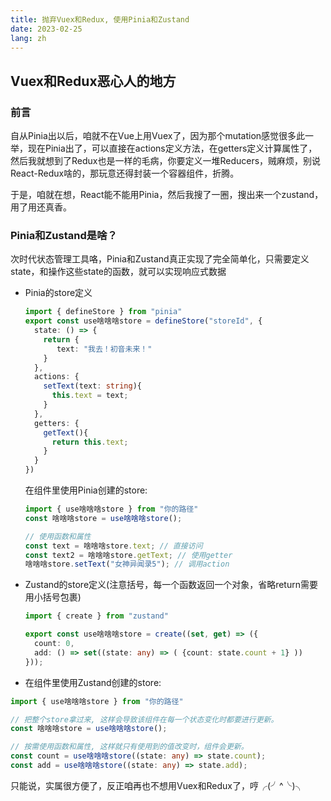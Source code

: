 ```yaml
---
title: 抛弃Vuex和Redux, 使用Pinia和Zustand
date: 2023-02-25
lang: zh
---
```


## Vuex和Redux恶心人的地方

### 前言

自从Pinia出以后，咱就不在Vue上用Vuex了，因为那个mutation感觉很多此一举，现在Pinia出了，可以直接在actions定义方法，在getters定义计算属性了，然后我就想到了Redux也是一样的毛病，你要定义一堆Reducers，贼麻烦，别说React-Redux啥的，那玩意还得封装一个容器组件，折腾。

于是，咱就在想，React能不能用Pinia，然后我搜了一圈，搜出来一个zustand，用了用还真香。



### Pinia和Zustand是啥？

次时代状态管理工具咯，Pinia和Zustand真正实现了完全简单化，只需要定义state，和操作这些state的函数，就可以实现响应式数据

* Pinia的store定义

  ~~~typescript
  import { defineStore } from "pinia"
  export const use啥啥啥store = defineStore("storeId", {
    state: () => {
      return {
         text: "我去！初音未来！"
      }
    },
    actions: {
      setText(text: string){
        this.text = text;
      }
    },
    getters: {
      getText(){
        return this.text;
      }
    }
  })
  ~~~

  在组件里使用Pinia创建的store:

  ~~~typescript
  import { use啥啥啥store } from "你的路径"
  const 啥啥啥store = use啥啥啥store();
  
  // 使用函数和属性
  const text = 啥啥啥store.text; // 直接访问
  const text2 = 啥啥啥store.getText; // 使用getter
  啥啥啥store.setText("女神异闻录5"); // 调用action
  ~~~

  

* Zustand的store定义(注意括号，每一个函数返回一个对象，省略return需要用小括号包裹)

  ~~~typescript
  import { create } from "zustand"
  
  export const use啥啥啥store = create((set, get) => ({
    count: 0,
    add: () => set((state: any) => ( {count: state.count + 1} ))
  }));
  ~~~

*  在组件里使用Zustand创建的store:

  ~~~typescript
  import { use啥啥啥store } from "你的路径"
  
  // 把整个store拿过来, 这样会导致该组件在每一个状态变化时都要进行更新。
  const 啥啥啥store = use啥啥啥store();
  
  // 按需使用函数和属性, 这样就只有使用到的值改变时，组件会更新。
  const count = use啥啥啥store((state: any) => state.count); 
  const add = use啥啥啥store((state: any) => state.add);
  ~~~



只能说，实属很方便了，反正咱再也不想用Vuex和Redux了，哼╭(╯^╰)╮

